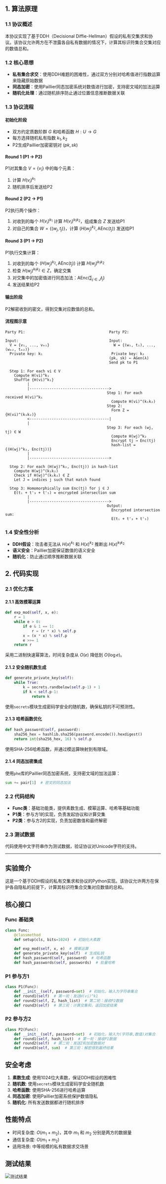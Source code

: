 
## 1. 算法原理

### 1.1 协议概述
本协议实现了基于DDH（Decisional Diffie-Hellman）假设的私有交集求和协议。该协议允许两方在不泄露各自私有数据的情况下，计算其标识符集合交集对应的数值总和。

### 1.2 核心思想
- **私有集合求交**：使用DDH难题的困难性，通过双方分别对哈希值进行指数运算来隐藏原始数据
- **同态加密**：使用Paillier同态加密系统对数值进行加密，支持密文域的加法运算
- **随机化处理**：通过随机排序防止通过位置信息推断数据关联

### 1.3 协议流程

#### 初始化阶段
- 双方约定质数阶群 $G$ 和哈希函数 $H: U \rightarrow G$
- 每方选择随机私有指数 $k_1, k_2$
- P2生成Paillier加密密钥对 $(pk, sk)$

#### Round 1 (P1 → P2)
P1对其集合 $V = \{v_i\}$ 中的每个元素：
1. 计算 $H(v_i)^{k_1}$
2. 随机排序后发送给P2

#### Round 2 (P2 → P1)
P2执行两个操作：
1. 对收到的每个 $H(v_i)^{k_1}$ 计算 $H(v_i)^{k_1 k_2}$，组成集合 $Z$ 发送给P1
2. 对自己的集合 $W = \{(w_j, t_j)\}$，计算 $(H(w_j)^{k_2}, \text{AEnc}(t_j))$ 发送给P1

#### Round 3 (P1 → P2)
P1执行交集计算：
1. 对收到的每个 $(H(w_j)^{k_2}, \text{AEnc}(t_j))$ 计算 $H(w_j)^{k_1 k_2}$
2. 检查 $H(w_j)^{k_1 k_2} \in Z$，确定交集
3. 对交集中的加密值进行同态加法：$\text{AEnc}\left(\sum_{j \in J} t_j\right)$
4. 发送结果给P2

#### 输出阶段
P2解密收到的密文，得到交集对应数值的总和。

#### 流程图示意

```
Party P1:                                      Party P2:

Input:                                         Input:
  V = {v₁, ..., vₘ₁}                             W = {(w₁, t₁), ..., (wₘ₂, tₘ₂)}
  Private key: k₁                               Private key: k₂
                                               (pk, sk) ← AGen(λ)
                                               Send pk to P1

  Step 1: For each vi ∈ V
    Compute H(vi)^k₁
    Shuffle {H(vi)^k₁}
          |
          |------------------------------------>
                                              Step 1: For each received H(vi)^k₁
                                                Compute H(vi)^(k₁k₂)
                                              Step 2:
                                                Form Z = {H(vi)^(k₁k₂)}
          <------------------------------------|
          |
                                              Step 3: For each (wj, tj) ∈ W
                                                Compute H(wj)^k₂
                                                Encrypt tj → Enc(tj)
                                                hash-list = {(H(wj)^k₂, Enc(tj))}
          |
          |------------------------------------>

  Step 2: For each (H(wj)^k₂, Enc(tj)) in hash-list
    Compute H(wj)^(k₁k₂)
    Check if H(wj)^(k₁k₂) ∈ Z
    Let J = indices j such that match found

  Step 3: Homomorphically sum Enc(tj) for j ∈ J
    E(tᵢ + t'₃ + t'₅) = encrypted intersection sum
          |
          |------------------------------------>
                                              Output:
                                                Encrypted intersection sum:
                                                E(tᵢ + t'₃ + t'₅)
```

### 1.4 安全性分析
- **DDH假设**：攻击者无法从 $H(x)^{k_1}$ 和 $H(x)^{k_2}$ 推断出 $H(x)^{k_1 k_2}$
- **语义安全**：Paillier加密保证数值的语义安全
- **随机化**：防止通过顺序推断数据关联

## 2. 代码实现

### 2.1 优化方案

#### 2.1.1 高效模幂运算
```python
def exp_mod(self, x, e):
    r = 1
    while e > 0:
        if e & 1 == 1:
            r = (r * x) % self.p
        x = (x * x) % self.p
        e >>= 1
    return r
```
采用二进制快速幂算法，时间复杂度从 $O(e)$ 降低到 $O(\log e)$。

#### 2.1.2 安全随机数生成
```python
def generate_private_key(self):
    while True:
        k = secrets.randbelow(self.p-1) + 1
        if k < self.p-1:
            return k
```
使用`secrets`模块生成密码学安全的随机数，确保私钥的不可预测性。

#### 2.1.3 哈希函数优化
```python
def hash_password(self, password):
    sha256_hex = hashlib.sha256(password.encode()).hexdigest()
    return int(sha256_hex, 16) % self.p
```
使用SHA-256哈希函数，并通过模运算映射到有限域。

#### 2.1.4 同态加密集成
使用`phe`库的Paillier同态加密系统，支持密文域的加法运算：
```python
sum += pair[1]  # 密文的同态加法
```

### 2.2 代码结构

- **Func类**：基础功能类，提供素数生成、模幂运算、哈希等基础功能
- **P1类**：参与方1的实现，负责发起协议和计算交集
- **P2类**：参与方2的实现，负责加密数值和最终解密

### 2.3 测试数据
代码使用中文字符串作为测试数据，验证协议对Unicode字符的支持。

---


## 实验简介

这是一个基于DDH假设的私有交集求和协议的Python实现。该协议允许两方在保护各自隐私的前提下，计算其标识符集合交集对应数值的总和。



## 核心接口

### Func 基础类

```python
class Func:
    @classmethod
    def setup(cls, bits=1024)  # 初始化大素数
    
    def exp_mod(self, x, e)  # 模幂运算
    def generate_private_key(self)  # 生成私钥
    def hash_password(self, password)  # 哈希函数
    def hash_passwords(self, passwords)  # 批量哈希
```

### P1 参与方1

```python
class P1(Func):
    def __init__(self, password=set)  # 初始化，输入为字符串集合
    def round1(self)  # 第一轮：发送H(vi)^k1
    def round2(self, Z, hash_list)  # 第二轮：接收P2数据
    def round3(self)  # 第三轮：计算交集和，返回加密结果
```

### P2 参与方2

```python
class P2(Func):
    def __init__(self, password=set)  # 初始化，输入为(字符串,数值)对集合
    def round1(self, hash_list)  # 第一轮：接收P1数据
    def round2(self)  # 第二轮：发送Z和加密数据对
    def round3(self, sum)  # 第三轮：解密得到最终结果
```



## 安全考虑

1. **素数生成**: 使用1024位大素数，保证DDH假设的困难性
2. **随机数**: 使用`secrets`模块生成密码学安全随机数
3. **哈希函数**: 使用SHA-256进行哈希运算
4. **同态加密**: 使用Paillier加密系统保护数值隐私
5. **随机化**: 所有发送数据都进行随机排序

## 性能特点

- 时间复杂度: $O(m_1 + m_2)$，其中 $m_1$ 和 $m_2$ 分别是两方的数据量
- 通信复杂度: $O(m_1 + m_2)$
- 适用场景: 中等规模的私有数据求交场景

## 测试结果
![测试结果](result.png)
